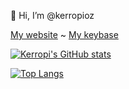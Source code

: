 👋 Hi, I’m @kerropioz

[My website](https://kerropi.xyz) ~ 
[My keybase](https://keybase.io/kerropi)


[![Kerropi's GitHub stats](https://github-readme-stats.vercel.app/api?username=kerropioz)](https://github.com/kerropioz/github-readme-stats)

[![Top Langs](https://github-readme-stats.vercel.app/api/top-langs/?username=kerropioz&langs_count=5)](https://github.com/kerropioz/github-readme-stats)
